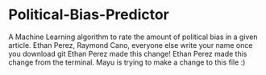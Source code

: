 # Political-Bias-Predictor
A Machine Learning algorithm to rate the amount of political bias in a given article.
Ethan Perez, Raymond Cano, everyone else write your name once you download git
Ethan Perez made this change!
Ethan Perez made this change from the terminal.
Mayu is trying to make a change to this file :)
